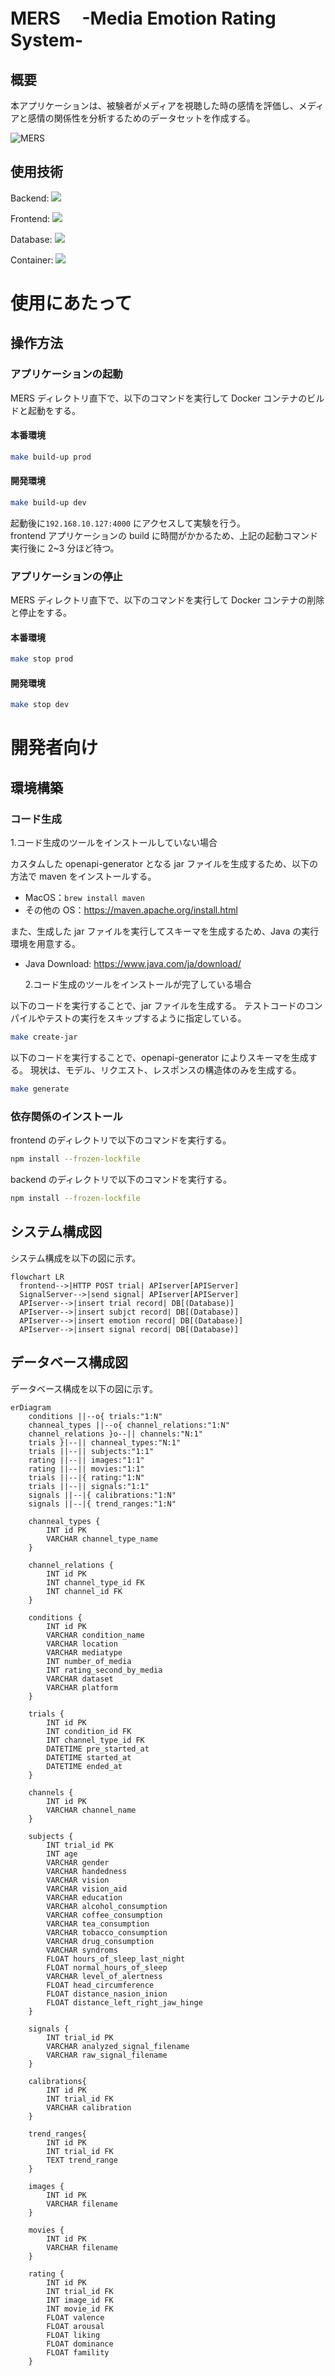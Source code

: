 # MERS 　-Media Emotion Rating System-

## 概要

本アプリケーションは、被験者がメディアを視聴した時の感情を評価し、メディアと感情の関係性を分析するためのデータセットを作成する。

![MERS](https://github.com/ISDL-dev/MERS/assets/119837395/c7d5824b-37b0-4a81-a48d-f272b476bb4e)

## 使用技術

Backend: <img src="https://img.shields.io/badge/-Go-76E1FE.svg?logo=go&style=plastic">

Frontend: <img src="https://img.shields.io/badge/-React-61DAFB.svg?logo=react&style=plastic">

Database: <img src="https://img.shields.io/badge/-Mysql-4479A1.svg?logo=mysql&style=plastic">

Container: <img src="https://img.shields.io/badge/-Docker-1488C6.svg?logo=docker&style=plastic">

# 使用にあたって

## 操作方法

### アプリケーションの起動

MERS ディレクトリ直下で、以下のコマンドを実行して Docker コンテナのビルドと起動をする。

#### 本番環境

```bash
make build-up prod
```

#### 開発環境

```bash
make build-up dev
```

起動後に`192.168.10.127:4000` にアクセスして実験を行う。  
frontend アプリケーションの build に時間がかかるため、上記の起動コマンド実行後に 2~3 分ほど待つ。

### アプリケーションの停止

MERS ディレクトリ直下で、以下のコマンドを実行して Docker コンテナの削除と停止をする。

#### 本番環境

```bash
make stop prod
```

#### 開発環境

```bash
make stop dev
```

# 開発者向け

## 環境構築

### コード生成

1.コード生成のツールをインストールしていない場合

カスタムした openapi-generator となる jar ファイルを生成するため、以下の方法で maven をインストールする。

- MacOS：`brew install maven`
- その他の OS：https://maven.apache.org/install.html

また、生成した jar ファイルを実行してスキーマを生成するため、Java の実行環境を用意する。

- Java Download: https://www.java.com/ja/download/

  2.コード生成のツールをインストールが完了している場合

以下のコードを実行することで、jar ファイルを生成する。
テストコードのコンパイルやテストの実行をスキップするように指定している。

```bash
make create-jar
```

以下のコードを実行することで、openapi-generator によりスキーマを生成する。
現状は、モデル、リクエスト、レスポンスの構造体のみを生成する。

```bash
make generate
```

### 依存関係のインストール

frontend のディレクトリで以下のコマンドを実行する。

```bash
npm install --frozen-lockfile
```

backend のディレクトリで以下のコマンドを実行する。

```bash
npm install --frozen-lockfile
```

## システム構成図

システム構成を以下の図に示す。

```mermaid
flowchart LR
  frontend-->|HTTP POST trial| APIserver[APIServer]
  SignalServer-->|send signal| APIserver[APIServer]
  APIserver-->|insert trial record| DB[(Database)]
  APIserver-->|insert subjct record| DB[(Database)]
  APIserver-->|insert emotion record| DB[(Database)]
  APIserver-->|insert signal record| DB[(Database)]
```

## データベース構成図

データベース構成を以下の図に示す。

```mermaid
erDiagram
    conditions ||--o{ trials:"1:N"
    channeal_types ||--o{ channel_relations:"1:N"
    channel_relations }o--|| channels:"N:1"
    trials }|--|| channeal_types:"N:1"
    trials ||--|| subjects:"1:1"
    rating ||--|| images:"1:1"
    rating ||--|| movies:"1:1"
    trials ||--|{ rating:"1:N"
    trials ||--|| signals:"1:1"
    signals ||--|{ calibrations:"1:N"
    signals ||--|{ trend_ranges:"1:N"

    channeal_types {
        INT id PK
        VARCHAR channel_type_name
    }

    channel_relations {
        INT id PK
        INT channel_type_id FK
        INT channel_id FK
    }

    conditions {
        INT id PK
        VARCHAR condition_name
        VARCHAR location
        VARCHAR mediatype
        INT number_of_media
        INT rating_second_by_media
        VARCHAR dataset
        VARCHAR platform
    }

    trials {
        INT id PK
        INT condition_id FK
        INT channel_type_id FK
        DATETIME pre_started_at
        DATETIME started_at
        DATETIME ended_at
    }

    channels {
        INT id PK
        VARCHAR channel_name
    }

    subjects {
        INT trial_id PK
        INT age
        VARCHAR gender
        VARCHAR handedness
        VARCHAR vision
        VARCHAR vision_aid
        VARCHAR education
        VARCHAR alcohol_consumption
        VARCHAR coffee_consumption
        VARCHAR tea_consumption
        VARCHAR tobacco_consumption
        VARCHAR drug_consumption
        VARCHAR syndroms
        FLOAT hours_of_sleep_last_night
        FLOAT normal_hours_of_sleep
        VARCHAR level_of_alertness
        FLOAT head_circumference
        FLOAT distance_nasion_inion
        FLOAT distance_left_right_jaw_hinge
    }

    signals {
        INT trial_id PK
        VARCHAR analyzed_signal_filename
        VARCHAR raw_signal_filename
    }

    calibrations{
        INT id PK
        INT trial_id FK
        VARCHAR calibration
    }

    trend_ranges{
        INT id PK
        INT trial_id FK
        TEXT trend_range
    }

    images {
        INT id PK
        VARCHAR filename
    }

    movies {
        INT id PK
        VARCHAR filename
    }

    rating {
        INT id PK
        INT trial_id FK
        INT image_id FK
        INT movie_id FK
        FLOAT valence
        FLOAT arousal
        FLOAT liking
        FLOAT dominance
        FLOAT famility
    }
```
